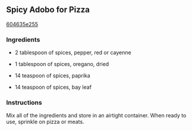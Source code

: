 ## Spicy Adobo for Pizza

[604635e255](http://www.food.com/recipe/spicy-adobo-for-pizza-397067)

### Ingredients

 - 2 tablespoon of spices, pepper, red or cayenne

 - 1 tablespoon of spices, oregano, dried

 - 14 teaspoon of spices, paprika

 - 14 teaspoon of spices, bay leaf

### Instructions

Mix all of the ingredients and store in an airtight container. When ready to use, sprinkle on pizza or meats.